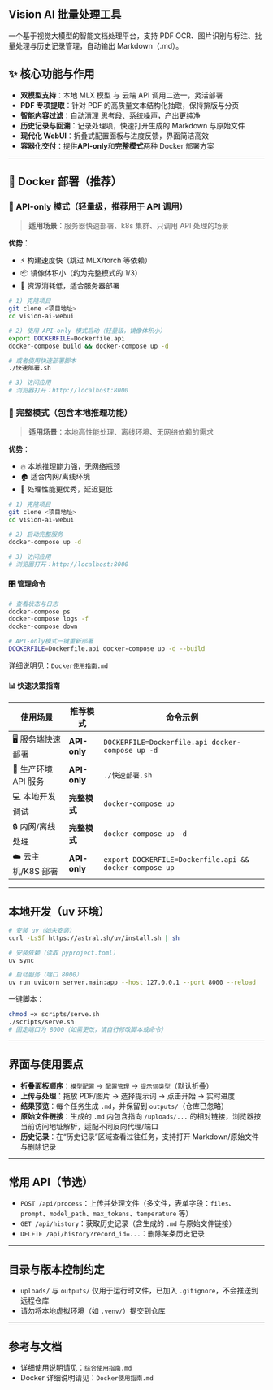 ## Vision AI 批量处理工具

一个基于视觉大模型的智能文档处理平台，支持 PDF OCR、图片识别与标注、批量处理与历史记录管理，自动输出 Markdown（.md）。

## ✨ 核心功能与作用

- **双模型支持**：本地 MLX 模型 与 云端 API 调用二选一，灵活部署
- **PDF 专项提取**：针对 PDF 的高质量文本结构化抽取，保持排版与分页
- **智能内容过滤**：自动清理 <think> 思考段、系统噪声，产出更纯净
- **历史记录与回溯**：记录处理项，快速打开生成的 Markdown 与原始文件
- **现代化 WebUI**：折叠式配置面板与进度反馈，界面简洁高效
- **容器化交付**：提供**API-only**和**完整模式**两种 Docker 部署方案

---

## 🐳 Docker 部署（推荐）

### 🚀 API-only 模式（轻量级，推荐用于 API 调用）

> **适用场景**：服务器快速部署、k8s 集群、只调用 API 处理的场景

**优势**：

- ⚡ 构建速度快（跳过 MLX/torch 等依赖）
- 📦 镜像体积小（约为完整模式的 1/3）
- 🎯 资源消耗低，适合服务器部署

```bash
# 1) 克隆项目
git clone <项目地址>
cd vision-ai-webui

# 2) 使用 API-only 模式启动（轻量级，镜像体积小）
export DOCKERFILE=Dockerfile.api
docker-compose build && docker-compose up -d

# 或者使用快速部署脚本
./快速部署.sh

# 3) 访问应用
# 浏览器打开：http://localhost:8000
```

### 🎯 完整模式（包含本地推理功能）

> **适用场景**：本地高性能处理、离线环境、无网络依赖的需求

**优势**：

- 🔥 本地推理能力强，无网络瓶颈
- 🏠 适合内网/离线环境
- 💪 处理性能更优秀，延迟更低

```bash
# 1) 克隆项目
git clone <项目地址>
cd vision-ai-webui

# 2) 启动完整服务
docker-compose up -d

# 3) 访问应用
# 浏览器打开：http://localhost:8000
```

#### 🎛️ 管理命令

```bash
# 查看状态与日志
docker-compose ps
docker-compose logs -f
docker-compose down

# API-only模式一键重新部署
DOCKERFILE=Dockerfile.api docker-compose up -d --build
```

详细说明见：`Docker使用指南.md`

#### 📊 快速决策指南

| 使用场景             | 推荐模式     | 命令示例                                                |
| -------------------- | ------------ | ------------------------------------------------------- |
| 🖥️ 服务端快速部署    | **API-only** | `DOCKERFILE=Dockerfile.api docker-compose up -d`        |
| 📱 生产环境 API 服务 | **API-only** | `./快速部署.sh`                                         |
| 💻 本地开发调试      | **完整模式** | `docker-compose up`                                     |
| 🔒 内网/离线处理     | **完整模式** | `docker-compose up -d`                                  |
| ☁️ 云主机/K8S 部署   | **API-only** | `export DOCKERFILE=Dockerfile.api && docker-compose up` |

---

## 本地开发（uv 环境）

```bash
# 安装 uv（如未安装）
curl -LsSf https://astral.sh/uv/install.sh | sh

# 安装依赖（读取 pyproject.toml）
uv sync

# 启动服务（端口 8000）
uv run uvicorn server.main:app --host 127.0.0.1 --port 8000 --reload
```

一键脚本：

```bash
chmod +x scripts/serve.sh
./scripts/serve.sh
# 固定端口为 8000（如需更改，请自行修改脚本或命令）
```

---

## 界面与使用要点

- **折叠面板顺序**：`模型配置` → `配置管理` → `提示词类型`（默认折叠）
- **上传与处理**：拖放 PDF/图片 → 选择提示词 → 点击开始 → 实时进度
- **结果预览**：每个任务生成 `.md`，并保留到 `outputs/`（仓库已忽略）
- **原始文件链接**：生成的 `.md` 内包含指向 `/uploads/...` 的相对链接，浏览器按当前访问地址解析，适配不同反向代理/端口
- **历史记录**：在“历史记录”区域查看过往任务，支持打开 Markdown/原始文件与删除记录

---

## 常用 API（节选）

- `POST /api/process`：上传并处理文件（多文件，表单字段：`files`、`prompt`、`model_path`、`max_tokens`、`temperature` 等）
- `GET /api/history`：获取历史记录（含生成的 `.md` 与原始文件链接）
- `DELETE /api/history?record_id=...`：删除某条历史记录

---

## 目录与版本控制约定

- `uploads/` 与 `outputs/` 仅用于运行时文件，已加入 `.gitignore`，不会推送到远程仓库
- 请勿将本地虚拟环境（如 `.venv/`）提交到仓库

---

## 参考与文档

- 详细使用说明请见：`综合使用指南.md`
- Docker 详细说明请见：`Docker使用指南.md`
